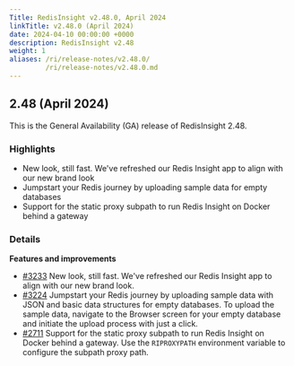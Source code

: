 ```yaml
---
Title: RedisInsight v2.48.0, April 2024
linkTitle: v2.48.0 (April 2024)
date: 2024-04-10 00:00:00 +0000
description: RedisInsight v2.48
weight: 1
aliases: /ri/release-notes/v2.48.0/
         /ri/release-notes/v2.48.0.md
---
```

## 2.48 (April 2024)
This is the General Availability (GA) release of RedisInsight 2.48.

### Highlights
- New look, still fast. We've refreshed our Redis Insight app to align with our new brand look
- Jumpstart your Redis journey by uploading sample data for empty databases
- Support for the static proxy subpath to run Redis Insight on Docker behind a gateway

### Details

**Features and improvements**
- [#3233](https://github.com/RedisInsight/RedisInsight/pull/3233) New look, still fast. We've refreshed our Redis Insight app to align with our new brand look.
- [#3224](https://github.com/RedisInsight/RedisInsight/pull/3224) Jumpstart your Redis journey by uploading sample data with JSON and basic data structures for empty databases. To upload the sample data, navigate to the Browser screen for your empty database and initiate the upload process with just a click.
- [#2711](https://github.com/RedisInsight/RedisInsight/pull/2711) Support for the static proxy subpath to run Redis Insight on Docker behind a gateway. Use the `RIPROXYPATH` environment variable to configure the subpath proxy path.

